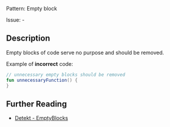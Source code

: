 Pattern: Empty block

Issue: -

## Description

Empty blocks of code serve no purpose and should be removed.

Example of **incorrect** code:

```kotlin
// unnecessary empty blocks should be removed
fun unnecessaryFunction() {
}
```

## Further Reading

* [Detekt - EmptyBlocks](https://detekt.dev/docs/rules/empty-blocks/#emptyblocks)